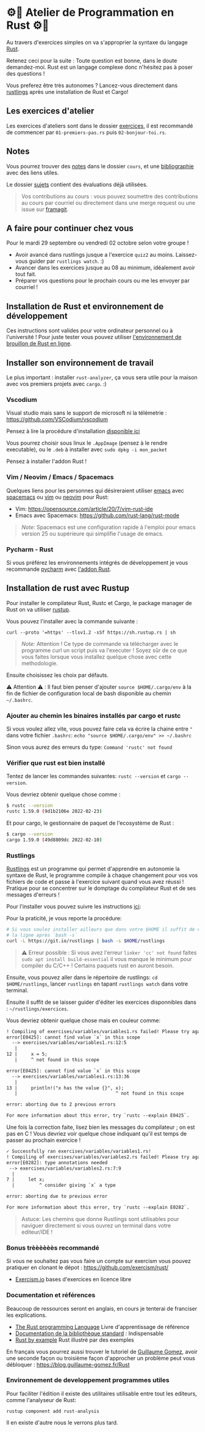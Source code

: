 # ⚙🦀 Atelier de Programmation en Rust ⚙🦀

Au travers d'exercices simples on va s'approprier la syntaxe du langage
[Rust](https://www.rust-lang.org/).

Retenez ceci pour la suite : Toute question est bonne, dans le doute demandez-moi.
Rust est un langage complexe donc n'hésitez pas à poser des questions !

Vous preferez être très autonomes ? Lancez-vous directement dans [rustlings](https://github.com/rust-lang/rustlings/) après
une installation de Rust et Cargo!

## Les exercices d'atelier

Les exercices d'ateliers sont dans le dossier [exercices](exercices),
il est recommandé de commencer par `01-premiers-pas.rs` puis `02-bonjour-toi.rs`.

## Notes

Vous pourrez trouver des [notes](cours/readme.md) dans le dossier `cours`,
et une [bibliographie](cours/bibliographie.md) avec des liens utiles.

Le dossier [sujets](sujets) contient des évaluations déjà utilisées.

> Vos contributions au cours : vous pouvez soumettre des contributions au cours par courriel ou
> directement dans une merge request ou une issue sur
> [framagit](https://framagit.org/darnuria/rust-initiation).

## A faire pour continuer chez vous

Pour le mardi 29 septembre ou vendredi 02 octobre selon votre groupe !

- Avoir avancé dans rustlings jusque a l'exercice `quiz2` au moins. Laissez-vous guider par
  `rustlings watch`. :)
- Avancer dans les exercices jusque au 08 au minimum, idéalement avoir tout fait.
- Préparer vos questions pour le prochain cours ou me les envoyer par courriel !

## Installation de Rust et environnement de développement

Ces instructions sont valides pour votre ordinateur personnel ou à l'université !
Pour juste tester vous pouvez utiliser [l'environnement de brouillon de Rust en ligne](https://play.rust-lang.org/).

## Installer son environnement de travail

Le plus important : installer `rust-analyzer`, ça vous sera utile pour la maison avec vos premiers projets avec `cargo`. :)

### Vscodium

Visual studio mais sans le support de microsoft ni la télémetrie :
<https://github.com/VSCodium/vscodium>

Pensez à lire la procédure d'installation [disponible
ici](https://github.com/VSCodium/vscodium#downloadinstall)

Vous pourrez choisir sous linux le `.AppImage` (pensez à le rendre executable),
ou le `.deb` à installer avec `sudo dpkg -i mon_packet`

Pensez à installer l'addon Rust !

### Vim / Neovim / Emacs / Spacemacs

Quelques liens pour les personnes qui désireraient utiliser [emacs](https://www.gnu.org/software/emacs/)
avec [spacemacs](https://www.spacemacs.org/) ou [vim](https://www.vim.org/) ou [neovim](https://neovim.io/) pour Rust:

- Vim: <https://opensource.com/article/20/7/vim-rust-ide>
- Emacs avec Spacemacs: <https://github.com/rust-lang/rust-mode>

> *Note:* Spacemacs est une configuration rapide à l'emploi pour emacs version
> 25 ou supérieure qui simplifie l'usage de emacs.

### Pycharm - Rust

Si vous préférez les environnements intégrés de développement je vous recommande [pycharm](https://www.jetbrains.com/pycharm/download/download-thanks.html) avec [l'addon Rust](https://plugins.jetbrains.com/plugin/8182-rust/versions/stable).

## Installation de rust avec Rustup

Pour installer le compilateur Rust, Rustc et Cargo, le package manager de Rust
on va utiliser [rustup](https://rustup.rs/).

Vous pouvez l'installer avec la commande suivante :

`curl --proto '=https' --tlsv1.2 -sSf https://sh.rustup.rs | sh`

> *Note:* Attention ! Ce type de commande va télécharger avec le programme curl
> un script puis va l'executer ! Soyez sûr de ce que vous faites lorsque vous
> installez quelque chose avec cette methodologie.

Ensuite choisissez les choix par défauts.

⚠ Attention ⚠ : Il faut bien penser d'ajouter `source $HOME/.cargo/env` à la fin de
fichier de configuration local de bash disponible au chemin `~/.bashrc`.

### Ajouter au chemin les binaires installés par cargo et rustc

Si vous voulez allez vite, vous pouvez faire cela va écrire la chaine entre `"`
dans votre fichier `.bashrc`: `echo "source $HOME/.cargo/env" >> ~/.bashrc`

Sinon vous aurez des erreurs du type: `Command 'rustc' not found`

### Vérifier que rust est bien installé

Tentez de lancer les commandes suivantes: `rustc --version` et `cargo --version`.

Vous devriez obtenir quelque chose comme :

```bash
$ rustc --version
rustc 1.59.0 (9d1b2106e 2022-02-23)
```

Et pour cargo, le gestionnaire de paquet de l'ecosystème de Rust :

```bash
$ cargo --version
cargo 1.59.0 (49d8809dc 2022-02-10)
```

### Rustlings

[Rustlings](https://github.com/rust-lang/rustlings/) est un programme qui permet d'apprendre en autonomie la syntaxe de Rust,
le programme compile à chaque changement pour vos vos fichiers de code et passe
à l'exercice suivant quand vous avez réussi ! Pratique pour se concentrer sur
le domptage du compilateur Rust et de ses messages d'erreurs !

Pour l'installer vous pouvez suivre les instructions [ici](https://github.com/rust-lang/rustlings#macoslinux):

Pour la praticité, je vous reporte la procédure:

```bash
# Si vous voulez installer ailleurs que dans votre $HOME il suffit de changer
# la ligne après `bash -s`
curl -L https://git.io/rustlings | bash -s $HOME/rustlings
```

> ⚠ Erreur possible : Si vous avez l'erreur `linker 'cc' not found` faites
> `sudo apt install build-essential` il vous manque le minimum pour
> compiler du C/C++ ! Certains paquets rust en auront besoin.

Ensuite, vous pouvez aller dans le répertoire de rustlings: `cd $HOME/rustlings`,
lancer `rustlings` en tapant `rustlings watch` dans votre terminal.

Ensuite il suffit de se laisser guider d'éditer les exercices disponnibles dans :
`~/rustlings/exercices`.

Vous devriez obtenir quelque chose mais en couleur comme:

```txt
! Compiling of exercises/variables/variables1.rs failed! Please try again. Here's the output:
error[E0425]: cannot find value `x` in this scope
  --> exercises/variables/variables1.rs:12:5
   |
12 |     x = 5;
   |     ^ not found in this scope

error[E0425]: cannot find value `x` in this scope
  --> exercises/variables/variables1.rs:13:36
   |
13 |     println!("x has the value {}", x);
   |                                    ^ not found in this scope

error: aborting due to 2 previous errors

For more information about this error, try `rustc --explain E0425`.
```

Une fois la correction faite, lisez bien les messages du compilateur ; on est pas en C !
Vous devriez voir quelque chose indiquant qu'il est temps de passer au prochain exercice !

```txt
✓ Successfully ran exercises/variables/variables1.rs!
! Compiling of exercises/variables/variables2.rs failed! Please try again. Here's the output:
error[E0282]: type annotations needed
 --> exercises/variables/variables2.rs:7:9
  |
7 |     let x;
  |         ^ consider giving `x` a type

error: aborting due to previous error

For more information about this error, try `rustc --explain E0282`.
```

> Astuce: Les chemins que donne Rustlings sont utilisables pour naviguer directement
si vous ouvrez un terminal dans votre editeur/IDE !

### Bonus trèèèèèès recommandé

Si vous ne souhaitez pas vous faire un compte sur exercism vous pouvez pratiquer
en clonant le dépot : <https://github.com/exercism/rust/>

- [Exercism.io](https://exercism.io/tracks/rust) bases d'exercices en licence
libre

### Documentation et références

Beaucoup de ressources seront en anglais, en cours je tenterai de franciser les explications.

- [The Rust programming Language](https://doc.rust-lang.org/book/) Livre d'apprentissage de référence
- [Documentation de la bibliothèque standard](https://doc.rust-lang.org/std/) : Indispensable
- [Rust by example](https://doc.rust-lang.org/stable/rust-by-example/) Rust illustré par des exemples

En français vous pourrez aussi trouver le tutoriel de [Guillaume Gomez](https://github.com/GuillaumeGomez/), avoir une seconde façon ou troisième façon d'approcher un problème peut vous débloquer : <https://blog.guillaume-gomez.fr/Rust>

### Environnement de developpement programmes utiles

Pour faciliter l'édition il existe des utilitaires utilisable entre tout les editeurs, comme
l'analyseur de Rust:

`rustup component add rust-analysis`

Il en existe d'autre nous le verrons plus tard.
